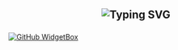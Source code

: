 <h2 align="center"><img src="https://readme-typing-svg.demolab.com?font=Fira+Code&pause=1000&color=7A1CAC&random=false&width=435&lines=%22Learning%2C+Leveling%2C+and+Leading.%22" alt="Typing SVG" />

###

[![GitHub WidgetBox](https://github-widgetbox.vercel.app/api/profile?username=xFalzz&data=followers,repositories,stars,commits&theme=darkmode)](https://github.com/xFalzz)
 
 
 
